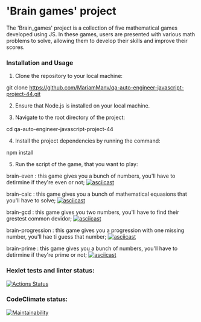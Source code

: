 # **'Brain games' project**
The 'Brain_games' project is a collection of five mathematical games developed using JS. In these games, users are presented with various math problems to solve, allowing them to develop their skills and improve their scores.

### Installation and Usage
1. Clone the repository to your local machine:

git clone https://github.com/MariamManv/qa-auto-engineer-javascript-project-44.git

2. Ensure that Node.js is installed on your local machine.

3. Navigate to the root directory of the project:

cd qa-auto-engineer-javascript-project-44

4. Install the project dependencies by running the command:

npm install

5. Run the script of the game, that you want to play:

brain-even : this game gives you a bunch of numbers, you'll have to detirmine if they're even or not;
[![asciicast](https://asciinema.org/a/DWf9RalbFEB8jsoeohOheXHB3.svg)](https://asciinema.org/a/DWf9RalbFEB8jsoeohOheXHB3)

brain-calc : this game gives you a bunch of mathematical equasions that you'll have to solve;
[![asciicast](https://asciinema.org/a/X2Ajr0KXGUcmnal3plmzMmTzM.svg)](https://asciinema.org/a/X2Ajr0KXGUcmnal3plmzMmTzM)

brain-gcd : this game gives you two numbers, you'll have to find their grestest common devidor;
[![asciicast](https://asciinema.org/a/lKrHsE5dcQheBtiwISZghaYkJ.svg)](https://asciinema.org/a/lKrHsE5dcQheBtiwISZghaYkJ)

brain-progression : this game gives you a progression with one missing number, you'll hae ti guess that number;
[![asciicast](https://asciinema.org/a/dSRNaao0l9kKOaR5h7r1Xw4AO.svg)](https://asciinema.org/a/dSRNaao0l9kKOaR5h7r1Xw4AO)

brain-prime : this game gives you a bunch of numbers, you'll have to detirmine if they're prime or not;
[![asciicast](https://asciinema.org/a/QHYUEFJcPqHx3p2b4AEKciHmY.svg)](https://asciinema.org/a/QHYUEFJcPqHx3p2b4AEKciHmY)

### Hexlet tests and linter status:
[![Actions Status](https://github.com/MariamManv/qa-auto-engineer-javascript-project-44/actions/workflows/hexlet-check.yml/badge.svg)](https://github.com/MariamManv/qa-auto-engineer-javascript-project-44/actions)

### CodeClimate status:
[![Maintainability](https://api.codeclimate.com/v1/badges/fa2972e62479dbe64a9d/maintainability)](https://codeclimate.com/github/MariamManv/qa-auto-engineer-javascript-project-44/maintainability)